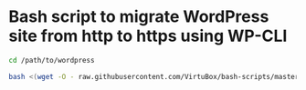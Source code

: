 # Bash script to migrate WordPress site from http to https using WP-CLI

```bash
cd /path/to/wordpress

bash <(wget -O - raw.githubusercontent.com/VirtuBox/bash-scripts/master/wp-cli/https-migrate/migrate.sh)
```

